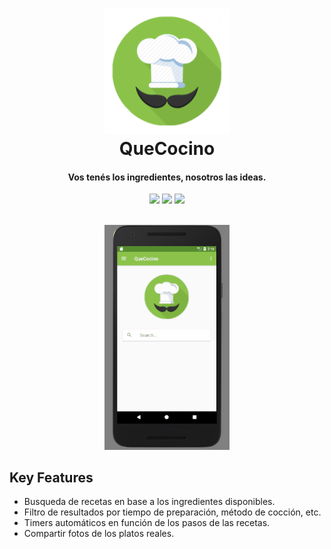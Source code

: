 <h1 align="center">
  <img src="https://raw.githubusercontent.com/UTN-FRBA-Mobile/QueCocino/dev/QueCocino/app/src/main/res/mipmap-xxxhdpi/ic_launcher.png" alt="QueCocino" width="200">
  <br>
  QueCocino
  <br>
</h1>

<h4 align="center">Vos tenés los ingredientes, nosotros las ideas.</h4>

<p align="center">
      <img src="https://img.shields.io/badge/Stage-Alpha-orange.svg">
      <img src="https://img.shields.io/badge/BUILT FOR-Android-brightgreen.svg">
      <img src="https://img.shields.io/badge/API-16-brightgreen.svg">
</p>


<p align="center">
  <br>
  <img src="https://raw.githubusercontent.com/UTN-FRBA-Mobile/QueCocino/master/img/Demo.gif" alt="QueCocino" width="200">
  <br>
</p>

## Key Features

* Busqueda de recetas en base a los ingredientes disponibles.
* Filtro de resultados por tiempo de preparación, método de cocción, etc.
* Timers automáticos en función de los pasos de las recetas.
* Compartir fotos de los platos reales.

